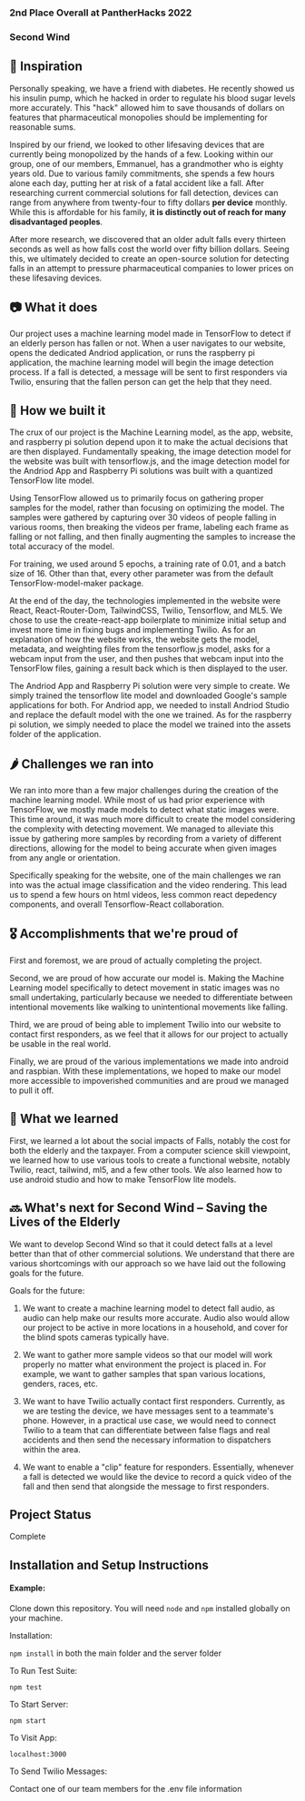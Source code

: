 ### 2nd Place Overall at PantherHacks 2022

### Second Wind

## 🤔 Inspiration 

Personally speaking, we have a friend with diabetes. He recently showed us his insulin pump, which he hacked in order to regulate his blood sugar levels more accurately. This "hack" allowed him to save thousands of dollars on features that pharmaceutical monopolies should be implementing for reasonable sums. 

Inspired by our friend, we looked to other lifesaving devices that are currently being monopolized by the hands of a few. Looking within our group, one of our members, Emmanuel, has a grandmother who is eighty years old. Due to various family commitments, she spends a few hours alone each day, putting her at risk of a fatal accident like a fall. After researching current commercial solutions for fall detection, devices can range from anywhere from twenty-four to fifty dollars **per device** monthly. While this is affordable for his family, **it is distinctly out of reach for many disadvantaged peoples**.

After more research, we discovered that an older adult falls every thirteen seconds as well as how falls cost the world over fifty billion dollars. Seeing this, we ultimately decided to create an open-source solution for detecting falls in an attempt to pressure pharmaceutical companies to lower prices on these lifesaving devices. 


## 📷 What it does 


Our project uses a machine learning model made in TensorFlow to detect if an elderly person has fallen or not. When a user navigates to our website, opens the dedicated Andriod application, or runs the raspberry pi application, the machine learning model will begin the image detection process. If a fall is detected, a message will be sent to first responders via Twilio, ensuring that the fallen person can get the help that they need.


## 👷 How we built it 


The crux of our project is the Machine Learning model, as the app, website, and raspberry pi solution depend upon it to make the actual decisions that are then displayed. Fundamentally speaking, the image detection model for the website was built with tensorflow.js, and the image detection model for the Andriod App and Raspberry Pi solutions was built with a quantized TensorFlow lite model. 

Using TensorFlow allowed us to primarily focus on gathering proper samples for the model, rather than focusing on optimizing the model. The samples were gathered by capturing over 30 videos of people falling in various rooms, then breaking the videos per frame, labeling each frame as falling or not falling, and then finally augmenting the samples to increase the total accuracy of the model.

For training, we used around 5 epochs, a training rate of 0.01, and a batch size of 16. Other than that, every other parameter was from the default TensorFlow-model-maker package.

At the end of the day, the technologies implemented in the website were React, React-Router-Dom, TailwindCSS, Twilio, Tensorflow, and ML5. We chose to use the create-react-app boilerplate to minimize initial setup and invest more time in fixing bugs and implementing Twilio. As for an explanation of how the website works, the website gets the model, metadata, and weighting files from the tensorflow.js model, asks for a webcam input from the user, and then pushes that webcam input into the TensorFlow files, gaining a result back which is then displayed to the user.

The Andriod App and Raspberry Pi solution were very simple to create. We simply trained the tensorflow lite model and downloaded Google's sample applications for both. For Andriod app, we needed to install Andriod Studio and replace the default model with the one we trained. As for the raspberry pi solution, we simply needed to place the model we trained into the assets folder of the application.


## 🌶️ Challenges we ran into


We ran into more than a few major challenges during the creation of the machine learning model. While most of us had prior experience with TensorFlow, we mostly made models to detect what static images were. This time around, it was much more difficult to create the model considering the complexity with detecting movement. We managed to alleviate this issue by gathering more samples by recording from a variety of different directions, allowing for the model to being accurate when given images from any angle or orientation. 

Specifically speaking for the website, one of the main challenges we ran into was the actual image classification and the video rendering. This lead us to spend a few hours on html videos, less common react depedency components, and overall Tensorflow-React collaboration.


## 🎖️ Accomplishments that we're proud of


First and foremost, we are proud of actually completing the project.

Second, we are proud of how accurate our model is. Making the Machine Learning model specifically to detect movement in static images was no small undertaking, particularly because we needed to differentiate between intentional movements like walking to unintentional movements like falling. 

Third, we are proud of being able to implement Twilio into our website to contact first responders, as we feel that it allows for our project to actually be usable in the real world.

Finally, we are proud of the various implementations we made into android and raspbian. With these implementations, we hoped to make our model more accessible to impoverished communities and are proud we managed to pull it off.


## 🧠 What we learned


First, we learned a lot about the social impacts of Falls, notably the cost for both the elderly and the taxpayer.
From a computer science skill viewpoint, we learned how to use various tools to create a functional website, notably Twilio, react, tailwind, ml5, and a few other tools. We also learned how to use android studio and how to make TensorFlow lite models. 


## 🔜 What's next for Second Wind – Saving the Lives of the Elderly


We want to develop Second Wind so that it could detect falls at a level better than that of other commercial solutions. We understand that there are various shortcomings with our approach so we have laid out the following goals for the future.

Goals for the future:
  
1. We want to create a machine learning model to detect fall audio, as audio can help make our results more accurate. Audio also would allow our project to be active in more locations in a household, and cover for the blind spots cameras typically have.

2. We want to gather more sample videos so that our model will work properly no matter what environment the project is placed in. For example, we want to gather samples that span various locations, genders, races, etc.

3. We want to have Twilio actually contact first responders. Currently, as we are testing the device, we have messages sent to a teammate's phone. However, in a practical use case, we would need to connect Twilio to a team that can differentiate between false flags and real accidents and then send the necessary information to dispatchers within the area.

4. We want to enable a "clip" feature for responders. Essentially, whenever a fall is detected we would like the device to record a quick video of the fall and then send that alongside the message to first responders.



## Project Status
Complete


## Installation and Setup Instructions


#### Example:  

Clone down this repository. You will need `node` and `npm` installed globally on your machine.  

Installation:

`npm install` in both the main folder and the server folder

To Run Test Suite:  

`npm test`  

To Start Server:

`npm start`  

To Visit App:

`localhost:3000`  

To Send Twilio Messages:

Contact one of our team members for the .env file information


